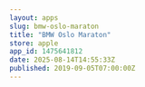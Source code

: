 ```yaml
---
layout: apps
slug: bmw-oslo-maraton
title: "BMW Oslo Maraton"
store: apple
app_id: 1475641812
date: 2025-08-14T14:55:33Z
published: 2019-09-05T07:00:00Z
---
```

